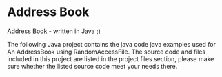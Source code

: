 # Address Book

Address Book - written in Java ;)

The following Java project contains the java code java examples used for An AddressBook using RandomAccessFile.
The source code and files included in this project are listed in the project files section, please make sure whether
the listed source code meet your needs there.
